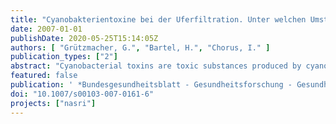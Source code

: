 ```yaml
---
title: "Cyanobakterientoxine bei der Uferfiltration. Unter welchen Umständen ist ihre Elimination sicher?"
date: 2007-01-01
publishDate: 2020-05-25T15:14:05Z
authors: [ "Grützmacher, G.", "Bartel, H.", "Chorus, I." ]
publication_types: ["2"]
abstract: "Cyanobacterial toxins are toxic substances produced by cyanobacteria or blue-green-algae. The can occur in surface waters wordwide and have to be removed sufficiently when using infested surface waters as drinking water source. Bank filtration has been used since 150 years for drinking water (pre-)treatment and utilizes natural elimination processes like sorption and degardation in the sub-surface. During several research projects the German Federal Environmental Agency (Umweltbundesamt, UBA) carried out field investigations and experiments in different scales in order to assess under which conditions secure elimination of microcystins (the most common group of cyanobacterial toxins) takes place. Filtration of cells on the sediment surface is the most prominent process for eliminating the primarily cell-bound toxins. Middle to coarsly grained sands eliminated more than 99.9 % of intracellular toxins within the first 10 centimeters. Elimination of extracellular microcystin during underground passage is mainly due to biodegradation. Reversible adsorption processes do not reduce the total load but lead to longer contact times for extended biodegradation. Laboratory experiments showed that high clay and silt content is crucial for maximum adsorption. However, redox conditions play an important role for degradation rates: under aerobic conditions half lives of less than one day occured frequently whereas anoxic conditions resulted in lag phases of one day and more as well as in half lives of up to 25 days. Field experiments could show that temperature is crucial for degradation velocity under natural conditions."
featured: false
publication: ' *Bundesgesundheitsblatt - Gesundheitsforschung - Gesundheitsschutz* 50: 9 [10.1007/s00103-007-0161-6](https://doi.org/10.1007/s00103-007-0161-6)'
doi: "10.1007/s00103-007-0161-6"
projects: ["nasri"]
---
```


